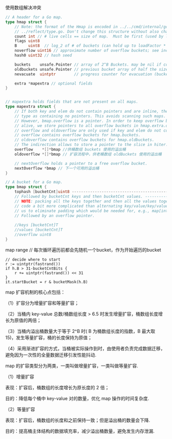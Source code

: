 使用数组解决冲突

```go
// A header for a Go map.
type hmap struct {
    // Note: the format of the Hmap is encoded in ../../cmd/internal/gc/reflect.go and
    // ../reflect/type.go. Don't change this structure without also changing that code!
    count int // # live cells == size of map.  Must be first (used by len() builtin)
    flags uint8
    B     uint8  // log_2 of # of buckets (can hold up to loadFactor * 2^B items)
    noverflow uint16 // approximate number of overflow buckets; see incrnoverflow for details // 溢出桶的数量
    hash0 uint32 // hash seed

    buckets    unsafe.Pointer // array of 2^B Buckets. may be nil if count==0. ----------------------------------------------->array bmap (hashkey低位为数组index,循环判断高位)
    oldbuckets unsafe.Pointer // previous bucket array of half the size, non-nil only when growing
    nevacuate  uintptr        // progress counter for evacuation (buckets less than this have been evacuated)                                                                                                       

    extra *mapextra // optional fields
}


// mapextra holds fields that are not present on all maps.
type mapextra struct {
	// If both key and elem do not contain pointers and are inline, then we mark bucket
	// type as containing no pointers. This avoids scanning such maps.
	// However, bmap.overflow is a pointer. In order to keep overflow buckets
	// alive, we store pointers to all overflow buckets in hmap.extra.overflow and hmap.extra.oldoverflow.
	// overflow and oldoverflow are only used if key and elem do not contain pointers.
	// overflow contains overflow buckets for hmap.buckets.
	// oldoverflow contains overflow buckets for hmap.oldbuckets.
	// The indirection allows to store a pointer to the slice in hiter.
	overflow    *[]*bmap //供桶数组 buckets 使用的溢出桶
	oldoverflow *[]*bmap // 扩容流程中，供老桶数组 oldBuckets 使用的溢出桶

	// nextOverflow holds a pointer to a free overflow bucket.
	nextOverflow *bmap // 下一个可用的溢出桶
}


```

```go
// A bucket for a Go map.
type bmap struct {
    tophash [bucketCnt]uint8 ------------------------------------------------------------>hashkey高位
    // Followed by bucketCnt keys and then bucketCnt values. ----------------------------------->key1/key2/key3/../key8/value1/value2/..../value8
    // NOTE: packing all the keys together and then all the values together makes the
    // code a bit more complicated than alternating key/value/key/value/... but it allows
    // us to eliminate padding which would be needed for, e.g., map[int64]int8.
    // Followed by an overflow pointer.
    
    //keys [bucketCnt]T
    //values [bucketCnt]T
    //overflow uint8
}
```

map range  // 每次循环遍历前都会先随机一个bucket，作为开始遍历的bucket

    // decide where to start
    r := uintptr(fastrand())
    if h.B > 31-bucketCntBits {
        r += uintptr(fastrand()) << 31
    }
    it.startBucket = r & bucketMask(h.B)

map 扩容机制的核心点包括：

（1）扩容分为增量扩容和等量扩容；

（2）当桶内 key-value 总数/桶数组长度 > 6.5 时发生增量扩容，桶数组长度增长为原值的两倍；

（3）当桶内溢出桶数量大于等于 2^B 时( B 为桶数组长度的指数，B 最大取 15)，发生等量扩容，桶的长度保持为原值；

（4）采用渐进扩容的方式，当桶被实际操作到时，由使用者负责完成数据迁移，避免因为一次性的全量数据迁移引发性能抖动.

map 的扩容类型分为两类，一类叫做增量扩容，一类叫做等量扩容.

（1）增量扩容

表现：扩容后，桶数组的长度增长为原长度的 2 倍；

目的：降低每个桶中 key-value 对的数量，优化 map 操作的时间复杂度.

（2）等量扩容

表现：扩容后，桶数组的长度和之前保持一致；但是溢出桶的数量会下降.

目的：提高桶主体结构的数据填充率，减少溢出桶数量，避免发生内存泄漏.
